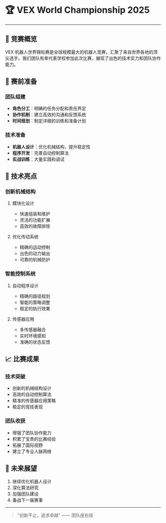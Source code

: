 # 🏆 VEX World Championship 2025

---

## 🌟 竞赛概览

VEX 机器人世界锦标赛是全球规模最大的机器人竞赛，汇聚了来自世界各地的顶尖选手。我们团队有幸代表学校参加此次比赛，展现了出色的技术实力和团队协作能力。

## 💪 赛前准备

### 团队组建
- **角色分工**：明确的任务分配和责任界定
- **协作机制**：建立高效的沟通和反馈系统
- **时间规划**：制定详细的训练和准备计划

### 技术准备
- **机器人设计**：优化机械结构，提升稳定性
- **程序开发**：完善自动控制算法
- **实战训练**：大量实践和调试

## 🚀 技术亮点

### 创新机械结构
1. 模块化设计
   - 快速组装和维护
   - 灵活的功能扩展
   - 高效的故障排除

2. 优化传动系统
   - 精确的运动控制
   - 出色的动力输出
   - 可靠的机械防护

### 智能控制系统
1. 自动程序设计
   - 精确的路径规划
   - 智能的策略调整
   - 稳定的执行效果

2. 传感器应用
   - 多传感器融合
   - 实时环境感知
   - 准确的状态反馈

## 📈 比赛成果

### 技术突破
- 创新的机械结构设计
- 高效的自动控制算法
- 精准的传感器应用策略
- 稳定的竞技表现

### 团队收获
- 增强了团队协作能力
- 积累了宝贵的比赛经验
- 拓展了国际视野
- 建立了专业人脉网络

## 🎯 未来展望

1. 继续优化机器人设计
2. 深化算法研究
3. 加强团队建设
4. 备战下一届赛事

---

> "创新不止，追求卓越" —— 团队座右铭 
